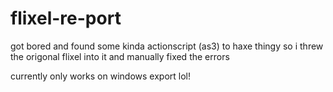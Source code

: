 # flixel-re-port
got bored and found some kinda actionscript (as3) to haxe thingy so i threw the origonal flixel into it and manually fixed the errors

currently only works on windows export lol!
